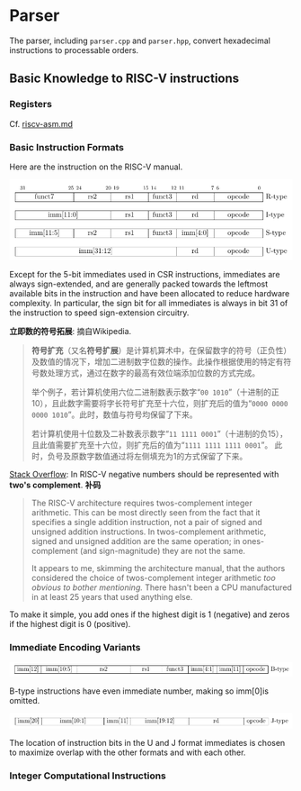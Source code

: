 # Parser

The parser, including `parser.cpp` and `parser.hpp`, convert hexadecimal instructions to processable orders.

## Basic Knowledge to RISC-V instructions

### Registers 

Cf. [riscv-asm.md](riscv-asm.md)

### Basic Instruction Formats

Here are the instruction on the RISC-V manual.

![image-20200706155102937](image-20200706155102937.png)

Except for the 5-bit immediates used in CSR instructions, immediates are always sign-extended, and are generally packed towards the leftmost available bits in the instruction and have been allocated to reduce hardware complexity. In particular, the sign bit for all immediates is always in bit 31 of the instruction to speed sign-extension circuitry.

**立即数的符号拓展**: 摘自Wikipedia.

> **符号扩充**（又名**符号扩展**）是计算机算术中，在保留数字的符号（正负性）及数值的情况下，增加二进制数字位数的操作。此操作根据使用的特定有符号数处理方式，通过在数字的最高有效位端添加位数的方式完成。
>
> 举个例子，若计算机使用六位二进制数表示数字“`00 1010`”（十进制的正10），且此数字需要将字长符号扩充至十六位，则扩充后的值为“`0000 0000 0000 1010`”。此时，数值与符号均保留了下来。
>
> 若计算机使用十位数及二补数表示数字“`11 1111 0001`”（十进制的负15），且此值需要扩充至十六位，则扩充后的值为“`1111 1111 1111 0001`”。 此时，负号及原数字数值通过将左侧填充为1的方式保留了下来。

[Stack Overflow](https://stackoverflow.com/questions/35075976/does-risc-v-mandate-twos-complement-or-ones-complement-signedness-or-is-it-im): In RISC-V negative numbers should be represented with **two's complement**. **补码**

> The RISC-V architecture requires twos-complement integer arithmetic. This can be most directly seen from the fact that it specifies a single addition instruction, not a pair of signed and unsigned addition instructions. In twos-complement arithmetic, signed and unsigned addition are the same operation; in ones-complement (and sign-magnitude) they are not the same.
>
> It appears to me, skimming the architecture manual, that the authors considered the choice of twos-complement integer arithmetic *too obvious to bother mentioning.* There hasn't been a CPU manufactured in at least 25 years that used anything else.

To make it simple, you add ones if the highest digit is 1 (negative) and zeros if the highest digit is 0 (positive).

### Immediate Encoding Variants

![image-20200706155537090](image-20200706155537090.png)

B-type instructions have even immediate number, making so imm[0]is omitted.

![image-20200706155551485](image-20200706155551485.png)

The location of instruction bits in the U and J format immediates is chosen to maximize overlap with the other formats and with each other.

### Integer Computational Instructions